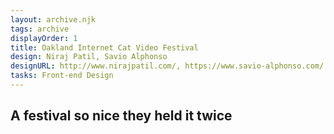 ```yaml
---
layout: archive.njk
tags: archive
displayOrder: 1
title: Oakland Internet Cat Video Festival
design: Niraj Patil, Savio Alphonso
designURL: http://www.nirajpatil.com/, https://www.savio-alphonso.com/
tasks: Front-end Design
---
```


## A festival so nice they held it twice
